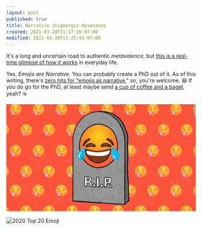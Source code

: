 ```yaml
---
layout: post
published: true
title: Narrative Stigmergic Resonance
created: 2021-03-20T11:17:16-07:00
modified: 2021-03-20T11:25:41-07:00
---
```


It's a long and uncertain road to authentic *metavalence*, but [this is a real-time glimpse of how it works](https://blog.emojipedia.org/is-the-laughing-crying-emoji-cancelled-heres-what-we-know/) in everyday life.

Yes. *Emojis are Narrative*. You can probably create a PhD out of it. As of this writing, there's [zero hits for "emojis as narrative](https://duckduckgo.com/?t=ffab&q=%22emojis+as+narrative%22&atb=v1-1&ia=web)," so, you're welcome. :laughing: If you do go for the PhD, at least maybe send [a cup of coffee and a bagel](https://patreon.com/metavalent), yeah? :coffee:

![RIP Tears-of-Joy](/images/rip-tears-of-joy.jpg)

![2020 Top 20 Emoji](/images/Top-Ten-Emojis-on-Twitter-2020)

